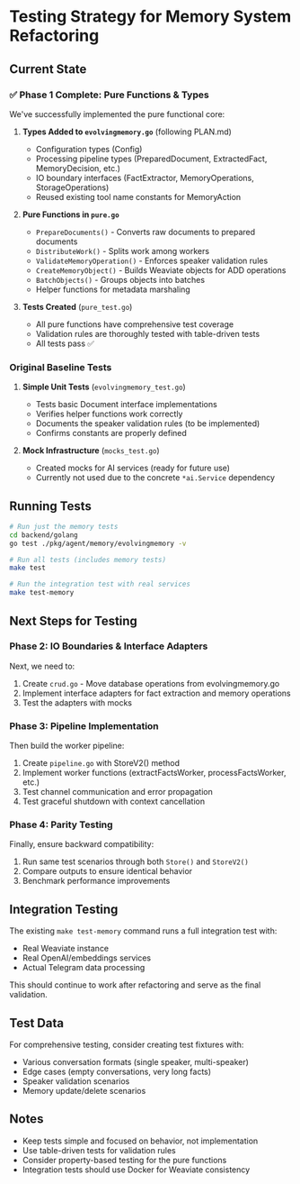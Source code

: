 # Testing Strategy for Memory System Refactoring

## Current State

### ✅ Phase 1 Complete: Pure Functions & Types

We've successfully implemented the pure functional core:

1. **Types Added to `evolvingmemory.go`** (following PLAN.md)
   - Configuration types (Config)
   - Processing pipeline types (PreparedDocument, ExtractedFact, MemoryDecision, etc.)
   - IO boundary interfaces (FactExtractor, MemoryOperations, StorageOperations)
   - Reused existing tool name constants for MemoryAction

2. **Pure Functions in `pure.go`**
   - `PrepareDocuments()` - Converts raw documents to prepared documents
   - `DistributeWork()` - Splits work among workers
   - `ValidateMemoryOperation()` - Enforces speaker validation rules
   - `CreateMemoryObject()` - Builds Weaviate objects for ADD operations
   - `BatchObjects()` - Groups objects into batches
   - Helper functions for metadata marshaling

3. **Tests Created** (`pure_test.go`)
   - All pure functions have comprehensive test coverage
   - Validation rules are thoroughly tested with table-driven tests
   - All tests pass ✅

### Original Baseline Tests

1. **Simple Unit Tests** (`evolvingmemory_test.go`)
   - Tests basic Document interface implementations
   - Verifies helper functions work correctly
   - Documents the speaker validation rules (to be implemented)
   - Confirms constants are properly defined

2. **Mock Infrastructure** (`mocks_test.go`)
   - Created mocks for AI services (ready for future use)
   - Currently not used due to the concrete `*ai.Service` dependency

## Running Tests

```bash
# Run just the memory tests
cd backend/golang
go test ./pkg/agent/memory/evolvingmemory -v

# Run all tests (includes memory tests)
make test

# Run the integration test with real services
make test-memory
```

## Next Steps for Testing

### Phase 2: IO Boundaries & Interface Adapters
Next, we need to:
1. Create `crud.go` - Move database operations from evolvingmemory.go
2. Implement interface adapters for fact extraction and memory operations
3. Test the adapters with mocks

### Phase 3: Pipeline Implementation
Then build the worker pipeline:
1. Create `pipeline.go` with StoreV2() method
2. Implement worker functions (extractFactsWorker, processFactsWorker, etc.)
3. Test channel communication and error propagation
4. Test graceful shutdown with context cancellation

### Phase 4: Parity Testing
Finally, ensure backward compatibility:
1. Run same test scenarios through both `Store()` and `StoreV2()`
2. Compare outputs to ensure identical behavior
3. Benchmark performance improvements

## Integration Testing

The existing `make test-memory` command runs a full integration test with:
- Real Weaviate instance
- Real OpenAI/embeddings services
- Actual Telegram data processing

This should continue to work after refactoring and serve as the final validation.

## Test Data

For comprehensive testing, consider creating test fixtures with:
- Various conversation formats (single speaker, multi-speaker)
- Edge cases (empty conversations, very long facts)
- Speaker validation scenarios
- Memory update/delete scenarios

## Notes

- Keep tests simple and focused on behavior, not implementation
- Use table-driven tests for validation rules
- Consider property-based testing for the pure functions
- Integration tests should use Docker for Weaviate consistency 